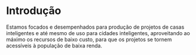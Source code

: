 # Introdução

Estamos focados e desempenhados para produção de projetos de casas inteligentes e até mesmo de uso para cidades inteligentes, aproveitando ao máximo os recursos de baixo custo, para que os projetos se tornem acessíveis à população de baixa renda.


